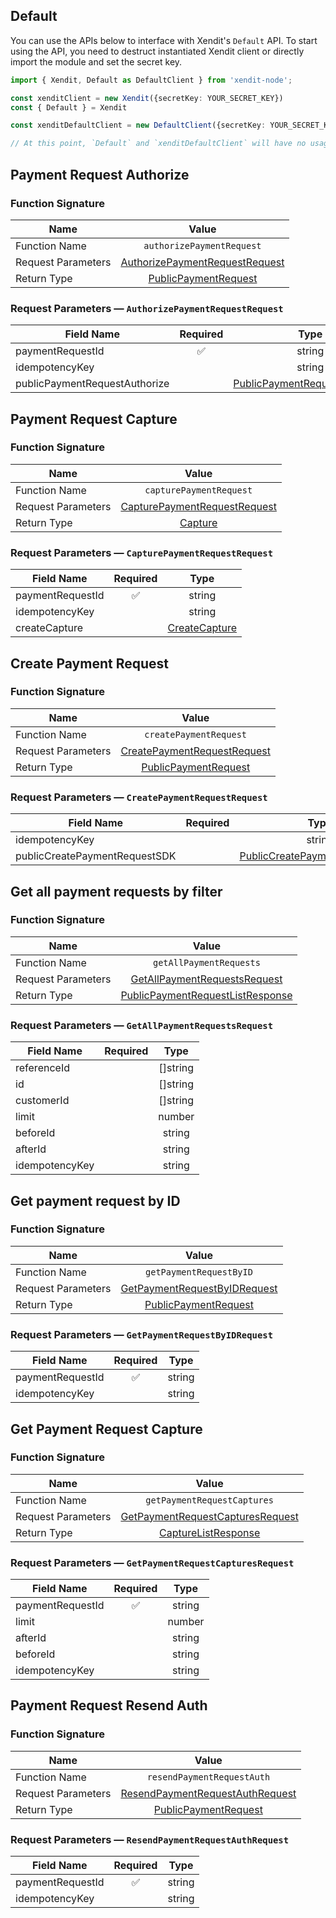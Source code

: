 ## Default
You can use the APIs below to interface with Xendit's `Default` API.
To start using the API, you need to destruct instantiated Xendit client or directly import the module and set the secret key.

```typescript
import { Xendit, Default as DefaultClient } from 'xendit-node';

const xenditClient = new Xendit({secretKey: YOUR_SECRET_KEY})
const { Default } = Xendit

const xenditDefaultClient = new DefaultClient({secretKey: YOUR_SECRET_KEY})

// At this point, `Default` and `xenditDefaultClient` will have no usage difference
```

## Payment Request Authorize


### Function Signature
| Name          |    Value 	     |
|--------------------|:-------------:|
| Function Name | `authorizePaymentRequest` |
| Request Parameters  |  [AuthorizePaymentRequestRequest](#request-parameters--AuthorizePaymentRequestRequest)	 |
| Return Type  |  [PublicPaymentRequest](payment_request/models/PublicPaymentRequest.md) |

### Request Parameters — `AuthorizePaymentRequestRequest`
| Field Name |  Required  |   Type 	   |
|-----------|:----------:|:----------:|
| paymentRequestId | ✅ | string |
| idempotencyKey |  | string |
| publicPaymentRequestAuthorize |  | [PublicPaymentRequestAuthorize](payment_request/models/PublicPaymentRequestAuthorize.md) |

## Payment Request Capture


### Function Signature
| Name          |    Value 	     |
|--------------------|:-------------:|
| Function Name | `capturePaymentRequest` |
| Request Parameters  |  [CapturePaymentRequestRequest](#request-parameters--CapturePaymentRequestRequest)	 |
| Return Type  |  [Capture](payment_request/models/Capture.md) |

### Request Parameters — `CapturePaymentRequestRequest`
| Field Name |  Required  |   Type 	   |
|-----------|:----------:|:----------:|
| paymentRequestId | ✅ | string |
| idempotencyKey |  | string |
| createCapture |  | [CreateCapture](payment_request/models/CreateCapture.md) |

## Create Payment Request


### Function Signature
| Name          |    Value 	     |
|--------------------|:-------------:|
| Function Name | `createPaymentRequest` |
| Request Parameters  |  [CreatePaymentRequestRequest](#request-parameters--CreatePaymentRequestRequest)	 |
| Return Type  |  [PublicPaymentRequest](payment_request/models/PublicPaymentRequest.md) |

### Request Parameters — `CreatePaymentRequestRequest`
| Field Name |  Required  |   Type 	   |
|-----------|:----------:|:----------:|
| idempotencyKey |  | string |
| publicCreatePaymentRequestSDK |  | [PublicCreatePaymentRequestSDK](payment_request/models/PublicCreatePaymentRequestSDK.md) |

## Get all payment requests by filter


### Function Signature
| Name          |    Value 	     |
|--------------------|:-------------:|
| Function Name | `getAllPaymentRequests` |
| Request Parameters  |  [GetAllPaymentRequestsRequest](#request-parameters--GetAllPaymentRequestsRequest)	 |
| Return Type  |  [PublicPaymentRequestListResponse](payment_request/models/PublicPaymentRequestListResponse.md) |

### Request Parameters — `GetAllPaymentRequestsRequest`
| Field Name |  Required  |   Type 	   |
|-----------|:----------:|:----------:|
| referenceId |  | []string |
| id |  | []string |
| customerId |  | []string |
| limit |  | number |
| beforeId |  | string |
| afterId |  | string |
| idempotencyKey |  | string |

## Get payment request by ID


### Function Signature
| Name          |    Value 	     |
|--------------------|:-------------:|
| Function Name | `getPaymentRequestByID` |
| Request Parameters  |  [GetPaymentRequestByIDRequest](#request-parameters--GetPaymentRequestByIDRequest)	 |
| Return Type  |  [PublicPaymentRequest](payment_request/models/PublicPaymentRequest.md) |

### Request Parameters — `GetPaymentRequestByIDRequest`
| Field Name |  Required  |   Type 	   |
|-----------|:----------:|:----------:|
| paymentRequestId | ✅ | string |
| idempotencyKey |  | string |

## Get Payment Request Capture


### Function Signature
| Name          |    Value 	     |
|--------------------|:-------------:|
| Function Name | `getPaymentRequestCaptures` |
| Request Parameters  |  [GetPaymentRequestCapturesRequest](#request-parameters--GetPaymentRequestCapturesRequest)	 |
| Return Type  |  [CaptureListResponse](payment_request/models/CaptureListResponse.md) |

### Request Parameters — `GetPaymentRequestCapturesRequest`
| Field Name |  Required  |   Type 	   |
|-----------|:----------:|:----------:|
| paymentRequestId | ✅ | string |
| limit |  | number |
| afterId |  | string |
| beforeId |  | string |
| idempotencyKey |  | string |

## Payment Request Resend Auth


### Function Signature
| Name          |    Value 	     |
|--------------------|:-------------:|
| Function Name | `resendPaymentRequestAuth` |
| Request Parameters  |  [ResendPaymentRequestAuthRequest](#request-parameters--ResendPaymentRequestAuthRequest)	 |
| Return Type  |  [PublicPaymentRequest](payment_request/models/PublicPaymentRequest.md) |

### Request Parameters — `ResendPaymentRequestAuthRequest`
| Field Name |  Required  |   Type 	   |
|-----------|:----------:|:----------:|
| paymentRequestId | ✅ | string |
| idempotencyKey |  | string |

